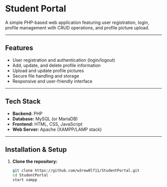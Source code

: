 # Student Portal

A simple PHP-based web application featuring user registration, login, profile management with CRUD operations, and profile picture upload.

---

## Features

- User registration and authentication (login/logout)
- Add, update, and delete profile information
- Upload and update profile pictures
- Secure file handling and storage
- Responsive and user-friendly interface

---

## Tech Stack

- **Backend:** PHP
- **Database:** MySQL (or MariaDB)
- **Frontend:** HTML, CSS, JavaScript
- **Web Server:** Apache (XAMPP/LAMP stack)

---

## Installation & Setup

1. **Clone the repository:**
   ```bash
   git clone https://github.com/w3rew0lf11/StudentPortal.git
   cd StudentPortal
   start xampp
   ```
